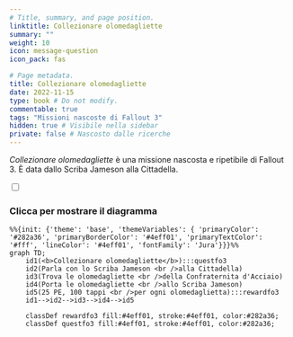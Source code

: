 ```yaml
---
# Title, summary, and page position.
linktitle: Collezionare olomedagliette
summary: ""
weight: 10
icon: message-question
icon_pack: fas

# Page metadata.
title: Collezionare olomedagliette
date: 2022-11-15
type: book # Do not modify.
commentable: true
tags: "Missioni nascoste di Fallout 3"
hidden: true # Visibile nella sidebar
private: false # Nascosto dalle ricerche
---
```


<div class="fo3">

*Collezionare olomedagliette* è una missione nascosta e ripetibile di Fallout 3. È data dallo Scriba Jameson alla Cittadella.



<section class="chart-collapse">
<input type="checkbox" name="collapse2" id="handle2">
<h3 class="handle">
<label for="handle2">Clicca per mostrare il diagramma</label>
</h3>
<div class="content">

```mermaid
%%{init: {'theme': 'base', 'themeVariables': { 'primaryColor': '#282a36', 'primaryBorderColor': '#4eff01', 'primaryTextColor': '#fff', 'lineColor': '#4eff01', 'fontFamily': 'Jura'}}}%%
graph TD;
    id1(<b>Collezionare olomedagliette</b>):::questfo3
    id2(Parla con lo Scriba Jameson <br />alla Cittadella)
    id3(Trova le olomedagliette <br />della Confraternita d'Acciaio)
    id4(Porta le olomedagliette <br />allo Scriba Jameson)
    id5(25 PE, 100 tappi <br />per ogni olomedaglietta):::rewardfo3
    id1-->id2-->id3-->id4-->id5
    
    classDef rewardfo3 fill:#4eff01, stroke:#4eff01, color:#282a36;
    classDef questfo3 fill:#4eff01, stroke:#4eff01, color:#282a36;
```

</div>
</section>


</div>